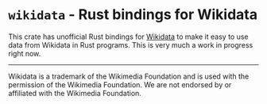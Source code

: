 # `wikidata` - Rust bindings for Wikidata

This crate has unofficial Rust bindings for [Wikidata](https://www.wikidata.org/wiki/Wikidata:Main_Page) to make it easy to use data from Wikidata in Rust programs. This is very much a work in progress right now.


---
Wikidata is a trademark of the Wikimedia Foundation and is used with the permission of the Wikimedia Foundation. We are not endorsed by or affiliated with the Wikimedia Foundation.
